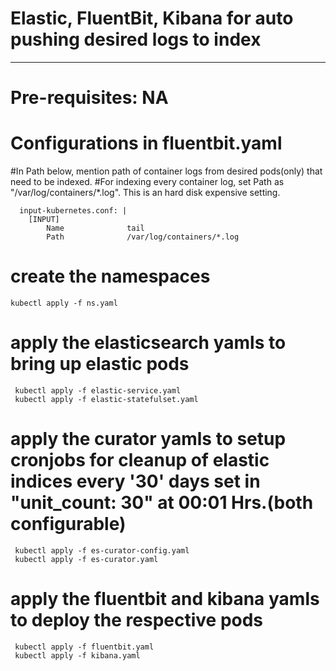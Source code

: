 # Elastic, FluentBit, Kibana for auto pushing desired logs to index
-------------------------------------------------------------------

# Pre-requisites: NA

# Configurations in fluentbit.yaml
#In Path below, mention path of container logs from desired pods(only) that need to be indexed.
#For indexing every container  log, set Path as  "/var/log/containers/*.log". This is an hard disk expensive setting.
```
  input-kubernetes.conf: |
    [INPUT]
        Name              tail
        Path              /var/log/containers/*.log
```

# create the namespaces
```
kubectl apply -f ns.yaml
```
# apply the elasticsearch yamls to bring up elastic pods
```
 kubectl apply -f elastic-service.yaml
 kubectl apply -f elastic-statefulset.yaml
```
# apply the curator yamls to setup cronjobs for cleanup of elastic indices every '30' days set in "unit_count: 30" at 00:01 Hrs.(both configurable)  
```
 kubectl apply -f es-curator-config.yaml
 kubectl apply -f es-curator.yaml
```
# apply the fluentbit and kibana yamls to deploy the respective pods
```
 kubectl apply -f fluentbit.yaml 
 kubectl apply -f kibana.yaml
```
